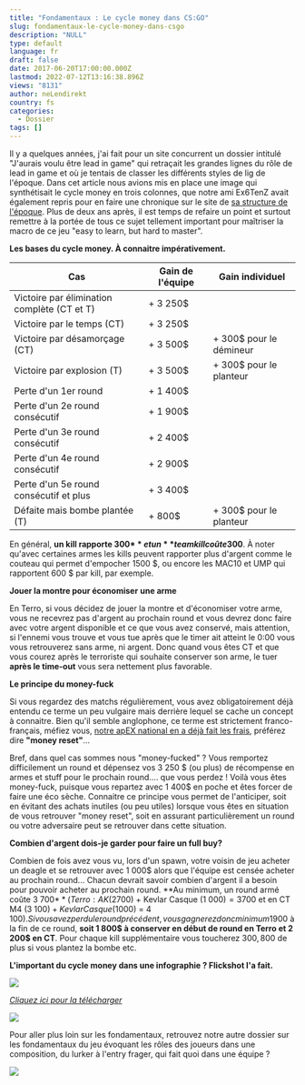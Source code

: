 ```yaml
---
title: "Fondamentaux : Le cycle money dans CS:GO"
slug: fondamentaux-le-cycle-money-dans-csgo
description: "NULL"
type: default
language: fr
draft: false
date: 2017-06-20T17:00:00.000Z
lastmod: 2022-07-12T13:16:38.896Z
views: "8131"
author: neLendirekt
country: fs
categories:
  - Dossier
tags: []
---
```

Il y a quelques années, j'ai fait pour un site concurrent un dossier intitulé "J'aurais voulu être lead in game" qui retraçait les grandes lignes du rôle de lead in game et où je tentais de classer les différents styles de lig de l'époque. Dans cet article nous avions mis en place une image qui synthétisait le cycle money en trois colonnes, que notre ami Ex6TenZ avait également repris pour en faire une chronique sur le site de [sa structure de l'époque](http://titan.pro/news/read/The-CS-GO-Money-System-With-Ex6TenZ/14 "Ex6TenZ nous parle du cycle money sur Titan"). Plus de deux ans après, il est temps de refaire un point et surtout remettre à la portée de tous ce sujet tellement important pour maîtriser la macro de ce jeu "easy to learn, but hard to master".

**Les bases du cycle money. À connaitre impérativement.**

| **Cas**                                     | **Gain de l'équipe** | **Gain individuel**      |
| ------------------------------------------- | -------------------- | ------------------------ |
| Victoire par élimination complète (CT et T) | \+ 3 250$            |                          |
| Victoire par le temps (CT)                  | \+ 3 250$            |                          |
| Victoire par désamorçage (CT)               | \+ 3 500$            | \+ 300$ pour le démineur |
| Victoire par explosion (T)                  | \+ 3 500$            | \+ 300$ pour le planteur |
| Perte d'un 1er round                        | \+ 1 400$            |                          |
| Perte d'un 2e round consécutif              | \+ 1 900$            |                          |
| Perte d'un 3e round consécutif              | \+ 2 400$            |                          |
| Perte d'un 4e round consécutif              | \+ 2 900$            |                          |
| Perte d'un 5e round consécutif et plus      | \+ 3 400$            |                          |
| Défaite mais bombe plantée (T)              | \+ 800$              | \+ 300$ pour le planteur |

  
En général, **un kill rapporte 300$** et un **team kill coûte 300$**. À noter qu'avec certaines armes les kills peuvent rapporter plus d'argent comme le couteau qui permet d'empocher 1500 $, ou encore les MAC10 et UMP qui rapportent 600 $ par kill, par exemple.

**Jouer la montre pour économiser** **une arme**

En Terro, si vous décidez de jouer la montre et d'économiser votre arme, vous ne recevrez pas d'argent au prochain round et vous devrez donc faire avec votre argent disponible et ce que vous avez conservé, mais attention, si l'ennemi vous trouve et vous tue après que le timer ait atteint le 0:00 vous vous retrouverez sans arme, ni argent. Donc quand vous êtes CT et que vous courez après le terroriste qui souhaite conserver son arme, le tuer **après le time-out** vous sera nettement plus favorable.

**Le principe du money-fuck**

Si vous regardez des matchs régulièrement, vous avez obligatoirement déjà entendu ce terme un peu vulgaire mais derrière lequel se cache un concept à connaitre. Bien qu'il semble anglophone, ce terme est strictement franco-français, méfiez vous, [notre apEX national en a déjà fait les frais](https://www.youtube.com/watch?v=e-ADXF%5Fam7s), préférez dire **"money reset"**...

Bref, dans quel cas sommes nous "money-fucked" ? Vous remportez difficilement un round et dépensez vos 3 250 $ (ou plus) de récompense en armes et stuff pour le prochain round.... que vous perdez ! Voilà vous êtes money-fuck, puisque vous repartez avec 1 400$ en poche et êtes forcer de faire une éco sèche. Connaitre ce principe vous permet de l'anticiper, soit en évitant des achats inutiles (ou peu utiles) lorsque vous êtes en situation de vous retrouver "money reset", soit en assurant particulièrement un round ou votre adversaire peut se retrouver dans cette situation.

**Combien d'argent dois-je garder pour faire un full buy?**

Combien de fois avez vous vu, lors d'un spawn, votre voisin de jeu acheter un deagle et se retrouver avec 1 000$ alors que l'équipe est censée acheter au prochain round... Chacun devrait savoir combien d'argent il a besoin pour pouvoir acheter au prochain round. **Au minimum, un round armé coûte 3 700$** (Terro : AK (2 700$) + Kevlar Casque (1 000$) = 3 700$ et en CT M4 (3 100$) + Kevlar Casque (1 000$) = 4 100$). Si vous avez perdu le round précédent, vous gagnerez donc minimum 1 900$ à la fin de ce round, **soit 1 800$ à conserver en début de round en Terro et 2 200$ en CT**. Pour chaque kill supplémentaire vous toucherez 300$, 800$ de plus si vous plantez la bombe etc.

**L'important du cycle money dans une infographie ? Flickshot l'a fait.**

![](/storage/images/59512f8352180_infographie-cyclemoney-25ppng.png)

[_Cliquez ici pour la télécharger_](https:///storage/images/59512f1ce3200%5Finfographie-cyclemoney-3png.png "Infographie Cycle Money CSGO")

![](/storage/images/581289c2e0948_fswhite.png)

Pour aller plus loin sur les fondamentaux, retrouvez notre autre dossier sur les fondamentaux du jeu évoquant les rôles des joueurs dans une composition, du lurker à l'entry frager, qui fait quoi dans une équipe ?  
  
[![](/storage/articles/image/58b5b37243505.png)](https://images/articles/presentation-des-roles-dans-une-equipe/16 "Rôles des joueurs in game dans une équipe CS:GO (leader, lurker, ouvreur etc.)")
